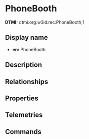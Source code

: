 # PhoneBooth
**DTMI:** dtmi:org:w3id:rec:PhoneBooth;1
## Display name
- **en:** PhoneBooth
## Description
## Relationships
## Properties
## Telemetries
## Commands

